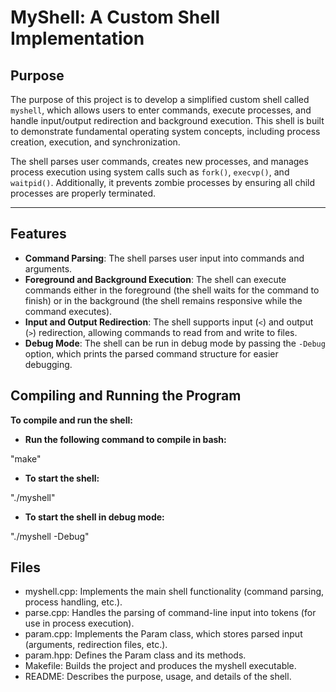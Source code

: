 # **MyShell: A Custom Shell Implementation**

## **Purpose**

The purpose of this project is to develop a simplified custom shell called `myshell`, which allows users to enter commands, execute processes, and handle input/output redirection and background execution. This shell is built to demonstrate fundamental operating system concepts, including process creation, execution, and synchronization.

The shell parses user commands, creates new processes, and manages process execution using system calls such as `fork()`, `execvp()`, and `waitpid()`. Additionally, it prevents zombie processes by ensuring all child processes are properly terminated.

---

## **Features**

- **Command Parsing**: The shell parses user input into commands and arguments.
- **Foreground and Background Execution**: The shell can execute commands either in the foreground (the shell waits for the command to finish) or in the background (the shell remains responsive while the command executes).
- **Input and Output Redirection**: The shell supports input (`<`) and output (`>`) redirection, allowing commands to read from and write to files.
- **Debug Mode**: The shell can be run in debug mode by passing the `-Debug` option, which prints the parsed command structure for easier debugging.


## **Compiling and Running the Program**
**To compile and run the shell:**

- **Run the following command to compile in bash:**

"make"

- **To start the shell:**

"./myshell"

- **To start the shell in debug mode:**

"./myshell -Debug"


## **Files**
 - myshell.cpp: Implements the main shell functionality (command parsing, process handling, etc.).
 - parse.cpp: Handles the parsing of command-line input into tokens (for use in process execution).
 - param.cpp: Implements the Param class, which stores parsed input (arguments, redirection files, etc.).
 - param.hpp: Defines the Param class and its methods.
 - Makefile: Builds the project and produces the myshell executable.
 - README: Describes the purpose, usage, and details of the shell.